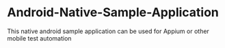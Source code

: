 # Android-Native-Sample-Application
This native android sample application can be used for Appium or other mobile test automation 
